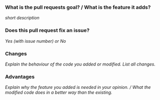 ### What is the pull requests goal? / What is the feature it adds?
*short description*

### Does this pull request fix an issue?
*Yes (with issue number) or No*

### Changes
*Explain the behaviour of the code you added or modified. List all changes.*

### Advantages
*Explain why the feature you added is needed in your opinion. / What the modified code does in a better way than the existing.*
